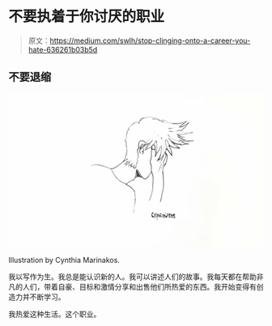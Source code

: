 # 不要执着于你讨厌的职业

> 原文：<https://medium.com/swlh/stop-clinging-onto-a-career-you-hate-636261b03b5d>

## **不要退缩**

![](img/7362124b72a3d13a4471ff9323152bae.png)

Illustration by Cynthia Marinakos.

我以写作为生。我总是能认识新的人。我可以讲述人们的故事。我每天都在帮助非凡的人们，带着自豪、目标和激情分享和出售他们所热爱的东西。我开始变得有创造力并不断学习。

我热爱这种生活。这个职业。